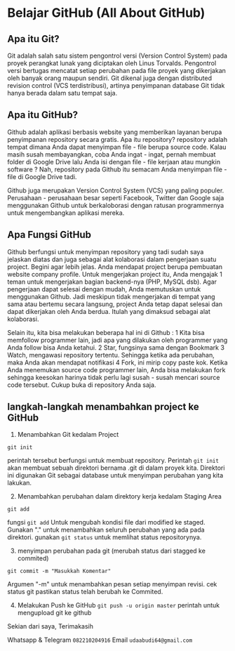 # Belajar GitHub (All About GitHub)

## Apa itu Git?
Git adalah salah satu sistem pengontrol versi (Version Control System) pada proyek perangkat lunak yang diciptakan oleh Linus Torvalds.
Pengontrol versi bertugas mencatat setiap perubahan pada file proyek yang dikerjakan oleh banyak orang maupun sendiri.
Git dikenal juga dengan distributed revision control (VCS terdistribusi), artinya penyimpanan database Git tidak hanya berada dalam satu tempat saja.

## Apa itu GitHub?
Github adalah aplikasi berbasis website yang memberikan layanan berupa penyimpanan repository secara gratis. Apa itu repository? repository adalah tempat dimana Anda dapat menyimpan file - file berupa source code. Kalau masih susah membayangkan, coba Anda ingat - ingat, pernah membuat folder di Google Drive lalu Anda isi dengan file - file kerjaan atau mungkin software ? Nah, repository pada Github itu semacam Anda menyimpan file - file di Google Drive tadi.

Github juga merupakan Version Control System (VCS) yang paling populer. Perusahaan - perusahaan besar seperti Facebook, Twitter dan Google saja menggunakan Github untuk berkaloborasi dengan ratusan programmernya untuk mengembangkan aplikasi mereka.

## Apa Fungsi GitHub
Github berfungsi untuk menyimpan repository yang tadi sudah saya jelaskan diatas dan juga sebagai alat kolaborasi dalam pengerjaan suatu project. Begini agar lebih jelas. Anda mendapat project berupa pembuatan website company profile. Untuk mengerjakan project itu, Anda mengajak 1 teman untuk mengerjakan bagian backend-nya (PHP, MySQL dsb). Agar pengerjaan dapat selesai dengan mudah, Anda memutuskan untuk menggunakan Github. Jadi meskipun tidak mengerjakan di tempat yang sama atau bertemu secara langsung, project Anda tetap dapat selesai dan dapat dikerjakan oleh Anda berdua. Itulah yang dimaksud sebagai alat kolaborasi.

Selain itu, kita bisa melakukan beberapa hal ini di Github :
1 Kita bisa memfollow programmer lain, jadi apa yang dilakukan oleh programmer yang Anda follow bisa Anda ketahui.
2 Star, fungsinya sama dengan Bookmark
3 Watch, mengawasi repository tertentu. Sehingga ketika ada perubahan, maka Anda akan mendapat notifikasi
4 Fork, ini mirip copy paste kok. Ketika Anda menemukan source code programmer lain, Anda bisa melakukan fork sehingga keesokan harinya tidak perlu lagi susah - susah mencari source code tersebut. Cukup buka di repository Anda saja.

## langkah-langkah menambahkan project ke GitHub
1. Menambahkan Git kedalam Project
```
git init 
```
 perintah tersebut berfungsi untuk membuat repository. Perintah `git init` akan membuat sebuah direktori bernama .git di dalam proyek kita. Direktori ini digunakan Git sebagai database untuk menyimpan perubahan yang kita lakukan.

 2. Menambahkan perubahan dalam direktory kerja kedalam Staging Area
``` 
git add
```
fungsi `git add` Untuk mengubah kondisi file dari modified ke staged. Gunakan "." untuk menambahkan seluruh perubahan yang ada pada direktori.
gunakan `git status` untuk memlihat status repositorynya.

3. menyimpan perubahan pada git (merubah status dari stagged ke commited)
```
git commit -m "Masukkah Komentar"
```
Argumen "-m" untuk menambahkan pesan setiap menyimpan revisi.
cek status git pastikan status telah berubah ke Commited.

4. Melakukan Push ke GitHub
```git push -u origin master```
perintah untuk mengupload git ke github

Sekian dari saya, Terimakasih

Whatsapp & Telegram `082210204916` 
Email `udaabudi64@gmail.com`
